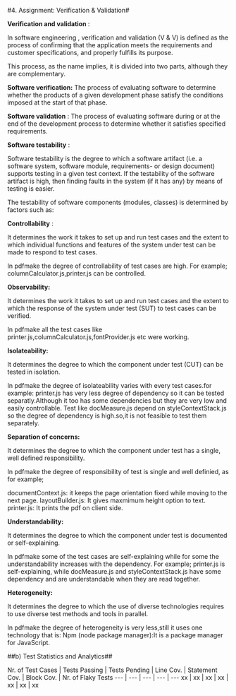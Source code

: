 #4. Assignment: Verification & Validation#

**Verification and validation** :

In software engineering , verification and validation (V &amp; V) is defined as the process of confirming that the application meets the requirements and customer specifications, and properly fulfills its purpose.

This process, as the name implies, it is divided into two parts, although they are complementary.

**Software verification:** The process of evaluating software to determine whether the products of a given development phase satisfy the conditions imposed at the start of that phase.

**Software validation** : The process of evaluating software during or at the end of the development process to determine whether it satisfies specified requirements.

**Software testability** :

Software testability is the degree to which a software artifact (i.e. a software system, software module, requirements- or design document) supports testing in a given test context. If the testability of the software artifact is high, then finding faults in the system (if it has any) by means of testing is easier.

The testability of software components (modules, classes) is determined by factors such as:

**Controllability** :

It determines the work it takes to set up and run test cases and the extent to which individual functions and features of the system under test can be made to respond to test cases.

In pdfmake the degree of controllability of test cases are high. For example; columnCalculator.js,printer.js can be controlled.

**Observability:**

It determines the work it takes to set up and run test cases and the extent to which the response of the system under test (SUT) to test cases can be verified.

In pdfmake all the test cases like printer.js,columnCalculator.js,fontProvider.js etc were working.

**Isolateability:**

It determines the degree to which the component under test (CUT) can be tested in isolation.

In pdfmake the degree of isolateability varies with every test cases.for example:                              printer.js has very less degree of dependency so it can be tested separatly.Although it too has some dependencies but they are very low and easily controllable.                                                                                  Test like docMeasure.js depend on styleContextStack.js so the degree of dependency is high.so,it is not feasible to test them separately.

**Separation of concerns:**

It determines the degree to which the component under test has a single, well defined responsibility.

In pdfmake the degree of responsibility of test is single and well definied, as for example;

documentContext.js:                                                                                                                                                             it keeps the page orientation fixed while moving to the next page.                                                    layoutBuilder.js:                                                                                                                                                               It gives maxmimum height option to text.                                                                                                           printer.js:                                                                                                                                                                             It prints the pdf on client side.

**Understandability:**

It determines the degree to which the component under test is documented or self-explaining.

In pdfmake some of the test cases are self-explaining while for some the understandability increases with the dependency. For example;                       printer.js is self-explaining, while docMeasure.js and styleContextStack.js have some dependency and are understandable when they are read together.

**Heterogeneity:**

It determines the degree to which the use of diverse technologies requires to use diverse test methods and tools in parallel.

In pdfmake the degree of heterogeneity is very less,still it uses one technology that is:                           Npm (node package manager):It is a package manager for JavaScript.

##b) Test Statistics and Analytics##

Nr. of Test Cases | Tests Passing | Tests Pending | Line Cov. | Statement Cov. | Block Cov. | Nr. of Flaky Tests
--- | --- | --- | --- | ---
xx | xx | xx | xx | xx | xx | xx
